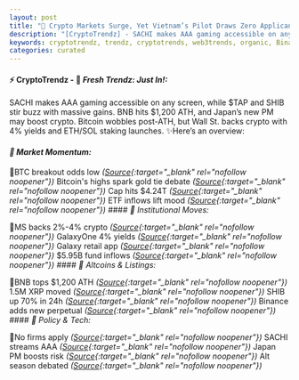 ```yaml
---
layout: post
title: "🌇 Crypto Markets Surge, Yet Vietnam’s Pilot Draws Zero Applicants"
description: "[CryptoTrendz] - SACHI makes AAA gaming accessible on any screen, while $TAP and SHIB stir buzz with massive gains. BNB hits $1,200 ATH, and Japan’s new PM may boost crypto. Bitcoin wobbles post-ATH, but Wall St. backs crypto with 4% yields and ETH/SOL staking launches."
keywords: cryptotrendz, trendz, cryptotrends, web3trends, organic, Binance, TRUMP, SOL, Bitcoin, Ethereum, crypto, Market, XRP, Vietnam
categories: curated
---
```


#### ⚡ CryptoTrendz - 📌 *Fresh Trendz: Just In!:*

SACHI makes AAA gaming accessible on any screen, while $TAP and SHIB stir buzz with massive gains. BNB hits $1,200 ATH, and Japan’s new PM may boost crypto. Bitcoin wobbles post-ATH, but Wall St. backs crypto with 4% yields and ETH/SOL staking launches. ✨Here’s an overview:


#### *🔖 Market Momentum:*  

🔹BTC breakout odds low *([Source](https://s.avyag.com/k896){:target="_blank" rel="nofollow noopener"})* Bitcoin's highs spark gold tie debate *([Source](https://s.avyag.com/xlbf){:target="_blank" rel="nofollow noopener"})* Cap hits $4.24T *([Source](https://s.avyag.com/gj8u){:target="_blank" rel="nofollow noopener"})* ETF inflows lift mood *([Source](https://s.avyag.com/h1ih){:target="_blank" rel="nofollow noopener"})* #### *🔖 Institutional Moves:*  

🔹MS backs 2%-4% crypto *([Source](https://s.avyag.com/5njn){:target="_blank" rel="nofollow noopener"})* GalaxyOne 4% yields *([Source](https://s.avyag.com/axq7){:target="_blank" rel="nofollow noopener"})* Galaxy retail app *([Source](https://s.avyag.com/8f2d){:target="_blank" rel="nofollow noopener"})* $5.95B fund inflows *([Source](https://s.avyag.com/uslp){:target="_blank" rel="nofollow noopener"})* #### *🔖 Altcoins & Listings:*  

🔹BNB tops $1,200 ATH *([Source](https://s.avyag.com/wwyz){:target="_blank" rel="nofollow noopener"})* 1.5M XRP moved *([Source](https://s.avyag.com/cyrw){:target="_blank" rel="nofollow noopener"})* SHIB up 70% in 24h *([Source](https://s.avyag.com/fgtl){:target="_blank" rel="nofollow noopener"})* Binance adds new perpetual *([Source](https://s.avyag.com/xurh){:target="_blank" rel="nofollow noopener"})* #### *🔖 Policy & Tech:*  

🔹No firms apply *([Source](https://s.avyag.com/o9gd){:target="_blank" rel="nofollow noopener"})* SACHI streams AAA *([Source](https://s.avyag.com/yqkq){:target="_blank" rel="nofollow noopener"})* Japan PM boosts risk *([Source](https://s.avyag.com/pclw){:target="_blank" rel="nofollow noopener"})* Alt season debated *([Source](https://s.avyag.com/w9ka){:target="_blank" rel="nofollow noopener"})*
